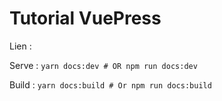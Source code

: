 # Tutorial VuePress 

Lien :

Serve : ```yarn docs:dev # OR npm run docs:dev```

Build : ```yarn docs:build # Or npm run docs:build```
